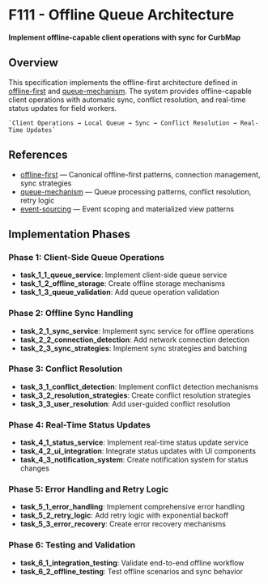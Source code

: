 # F111 - Offline Queue Architecture

**Implement offline-capable client operations with sync for CurbMap**

## Overview

This specification implements the offline-first architecture defined in [offline-first] and [queue-mechanism]. The
system provides offline-capable client operations with automatic sync, conflict resolution, and real-time status updates
for field workers.

    `Client Operations → Local Queue → Sync → Conflict Resolution → Real-Time Updates`

## References

- [offline-first] — Canonical offline-first patterns, connection management, sync strategies
- [queue-mechanism] — Queue processing patterns, conflict resolution, retry logic
- [event-sourcing] — Event scoping and materialized view patterns

## Implementation Phases

### Phase 1: Client-Side Queue Operations

- **task_1_1_queue_service**: Implement client-side queue service
- **task_1_2_offline_storage**: Create offline storage mechanisms
- **task_1_3_queue_validation**: Add queue operation validation

### Phase 2: Offline Sync Handling

- **task_2_1_sync_service**: Implement sync service for offline operations
- **task_2_2_connection_detection**: Add network connection detection
- **task_2_3_sync_strategies**: Implement sync strategies and batching

### Phase 3: Conflict Resolution

- **task_3_1_conflict_detection**: Implement conflict detection mechanisms
- **task_3_2_resolution_strategies**: Create conflict resolution strategies
- **task_3_3_user_resolution**: Add user-guided conflict resolution

### Phase 4: Real-Time Status Updates

- **task_4_1_status_service**: Implement real-time status update service
- **task_4_2_ui_integration**: Integrate status updates with UI components
- **task_4_3_notification_system**: Create notification system for status changes

### Phase 5: Error Handling and Retry Logic

- **task_5_1_error_handling**: Implement comprehensive error handling
- **task_5_2_retry_logic**: Add retry logic with exponential backoff
- **task_5_3_error_recovery**: Create error recovery mechanisms

### Phase 6: Testing and Validation

- **task_6_1_integration_testing**: Validate end-to-end offline workflow
- **task_6_2_offline_testing**: Test offline scenarios and sync behavior

[offline-first]: ../../docs/architecture/offline-first.md

[queue-mechanism]: ../../docs/architecture/queue-mechanism.md

[event-sourcing]: ../../docs/architecture/event-sourcing.md
